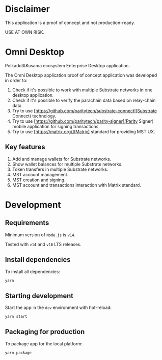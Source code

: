 # Disclaimer

This application is a proof of concept and not production-ready.

USE AT OWN RISK.

# Omni Desktop

Polkadot&Kusama ecosystem Enterprise Desktop application.

The Omni Desktop application proof of concept application was developed in order to:
1. Check if it's possible to work with multiple Substrate networks in one desktop application.
2. Check if it's possible to verify the parachain data based on relay-chain data.
3. Try to use [https://github.com/paritytech/substrate-connect](Substrate Connect) technology.
4. Try to use [https://github.com/paritytech/parity-signer](Parity Signer) mobile application for signing transactions.
5. Try to use [https://matrix.org/](Matrix) standard for providing MST UX.

## Key features

1. Add and manage wallets for Substrate networks.
2. Show wallet balances for multiple Substrate networks.
3. Token transfers in multiple Substrate networks.
4. MST account management.
5. MST creation and signing.
6. MST account and transactions interaction with Matrix standard.

# Development

## Requirements

Minimum version of `Node.js` is `v14`.

Tested with `v14` and `v16` LTS releases.

## Install dependencies

To install all dependencies:

```bash
yarn
```

## Starting development

Start the app in the `dev` environment with hot-reload:

```bash
yarn start
```

## Packaging for production

To package app for the local platform:

```bash
yarn package
```
